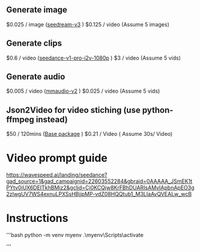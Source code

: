 ## Generate image

$0.025 / image ([seedream-v3](https://wavespeed.ai/models/bytedance/seedream-v3) )
$0.125 / video (Assume 5 images)


## Generate clips

$0.6 / video ([seedance-v1-pro-i2v-1080p](https://wavespeed.ai/models/bytedance/seedance-v1-pro-i2v-1080p) )
$3 / video (Assume 5 vids)


## Generate audio

$0.005 / video ([mmaudio-v2](https://wavespeed.ai/models/wavespeed-ai/mmaudio-v2) )
$0.025 / video (Assume 5 vids)


## Json2Video for video stiching (use python-ffmpeg instead)

$50 / 120mins ([Base package](https://json2video.com/pricing/) )
$0.21 / Video ( Assume 30s/ Video)

# Video prompt guide

https://wavespeed.ai/landing/seedance?gad_source=1&gad_campaignid=22603552284&gbraid=0AAAAA_JSmEK1tPYtv0iUX6DEITkhBMiz2&gclid=Cj0KCQjw8KrFBhDUARIsAMvIApbnApEO3g2zlwgUV7WS4exnuLPXSsHBjjpMP-vdZ08HQQtub1_M3LIaAvQVEALw_wcB

# Instructions

'''bash
python -m venv myenv
.\myenv\Scripts\activate

'''